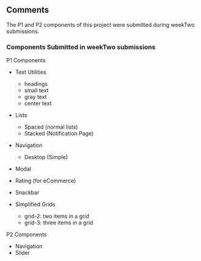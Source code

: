 ## Comments

The P1 and P2 components of this project were submitted during weekTwo submissions.

### Components Submitted in weekTwo submissions

P1 Components

-   Text Utilities

    -   headings
    -   small text
    -   gray text
    -   center text

-   Lists

    -   Spaced (normal lists)
    -   Stacked (Notification Page)

-   Navigation

    -   Desktop (Simple)

-   Modal
-   Rating (for eCommerce)
-   Snackbar
-   Simplified Grids
    -   grid-2: two items in a grid
    -   grid-3: three items in a grid

P2 Components

-   Navigation
-   Slider

